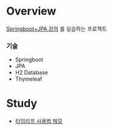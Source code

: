# Overview
[Springboot+JPA 강의](https://www.inflearn.com/course/%EC%8A%A4%ED%94%84%EB%A7%81%EB%B6%80%ED%8A%B8-JPA-%ED%99%9C%EC%9A%A9-1) 를 실습하는 프로젝트

### 기술
- Springboot
- JPA
- H2 Database
- Thymeleaf

# Study
- [타임리프 사용법 메모](study/thymeleaf.md)
